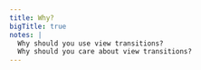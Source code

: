 ```yaml
---
title: Why?
bigTitle: true
notes: |
  Why should you use view transitions?
  Why should you care about view transitions?
---
```


<br>
